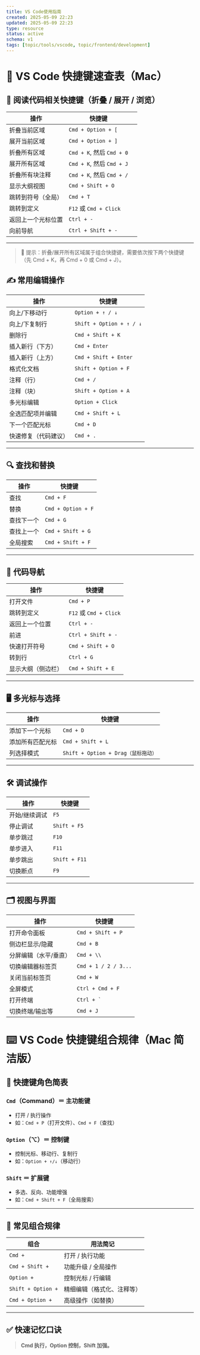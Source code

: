```yaml
---
title: VS Code使用指南
created: 2025-05-09 22:23
updated: 2025-05-09 22:23
type: resource
status: active
schema: v1
tags: [topic/tools/vscode, topic/frontend/development]
---
```


# 🧠 VS Code 快捷键速查表（Mac）

## 📖 阅读代码相关快捷键（折叠 / 展开 / 浏览）

| 操作        | 快捷键                     |     |
| --------- | ----------------------- | --- |
| 折叠当前区域    | `Cmd + Option + [`      |     |
| 展开当前区域    | `Cmd + Option + ]`      |     |
| 折叠所有区域    | `Cmd + K`, 然后 `Cmd + 0` |     |
| 展开所有区域    | `Cmd + K`, 然后 `Cmd + J` |     |
| 折叠所有块注释   | `Cmd + K`, 然后 `Cmd + /` |     |
| 显示大纲视图    | `Cmd + Shift + O`       |     |
| 跳转到符号（全局） | `Cmd + T`               |     |
| 跳转到定义     | `F12` 或 `Cmd + Click`   |     |
| 返回上一个光标位置 | `Ctrl + -`              |     |
| 向前导航      | `Ctrl + Shift + -`      |     |

---

> 📌 提示：折叠/展开所有区域属于组合快捷键，需要依次按下两个快捷键（先 Cmd + K，再 Cmd + 0 或 Cmd + J）。

## ✍️ 常用编辑操作

| 操作         | 快捷键                      |
| ---------- | ------------------------ |
| 向上/下移动行    | `Option + ↑ / ↓`         |
| 向上/下复制行    | `Shift + Option + ↑ / ↓` |
| 删除行        | `Cmd + Shift + K`        |
| 插入新行（下方）   | `Cmd + Enter`            |
| 插入新行（上方）   | `Cmd + Shift + Enter`    |
| 格式化文档      | `Shift + Option + F`     |
| 注释（行）      | `Cmd + /`                |
| 注释（块）      | `Shift + Option + A`     |
| 多光标编辑      | `Option + Click`         |
| 全选匹配项并编辑   | `Cmd + Shift + L`        |
| 下一个匹配光标    | `Cmd + D`                |
| 快速修复（代码建议） | `Cmd + .`                |

---

## 🔍 查找和替换

| 操作    | 快捷键                |
| ----- | ------------------ |
| 查找    | `Cmd + F`          |
| 替换    | `Cmd + Option + F` |
| 查找下一个 | `Cmd + G`          |
| 查找上一个 | `Cmd + Shift + G`  |
| 全局搜索  | `Cmd + Shift + F`  |

---

## 🧭 代码导航

| 操作        | 快捷键                   |
| --------- | --------------------- |
| 打开文件      | `Cmd + P`             |
| 跳转到定义     | `F12` 或 `Cmd + Click` |
| 返回上一个位置   | `Ctrl + -`            |
| 前进        | `Ctrl + Shift + -`    |
| 快速打开符号    | `Cmd + Shift + O`     |
| 转到行       | `Ctrl + G`            |
| 显示大纲（侧边栏） | `Cmd + Shift + E`     |

---

## 🖥️ 多光标与选择

| 操作       | 快捷键                           |
| -------- | ----------------------------- |
| 添加下一个光标  | `Cmd + D`                     |
| 添加所有匹配光标 | `Cmd + Shift + L`             |
| 列选择模式    | `Shift + Option + Drag（鼠标拖动）` |

---

## 🛠️ 调试操作

| 操作      | 快捷键           |
| ------- | ------------- |
| 开始/继续调试 | `F5`          |
| 停止调试    | `Shift + F5`  |
| 单步跳过    | `F10`         |
| 单步进入    | `F11`         |
| 单步跳出    | `Shift + F11` |
| 切换断点    | `F9`          |

---

## 🗂️ 视图与界面

| 操作          | 快捷键                  |
| ----------- | -------------------- |
| 打开命令面板      | `Cmd + Shift + P`    |
| 侧边栏显示/隐藏    | `Cmd + B`            |
| 分屏编辑（水平/垂直） | `Cmd + \\`           |
| 切换编辑器标签页    | `Cmd + 1 / 2 / 3...` |
| 关闭当前标签页     | `Cmd + W`            |
| 全屏模式        | `Ctrl + Cmd + F`     |
| 打开终端        | `` Ctrl + ` ``       |
| 切换终端/输出等    | `Cmd + J`            |
# ⌨️ VS Code 快捷键组合规律（Mac 简洁版）

## 🔑 快捷键角色简表

### `Cmd`（Command）＝ **主功能键**
- 打开 / 执行操作  
- 如：`Cmd + P`（打开文件）、`Cmd + F`（查找）

### `Option`（⌥）＝ **控制键**
- 控制光标、移动行、复制行  
- 如：`Option + ↑/↓`（移动行）

### `Shift` ＝ **扩展键**
- 多选、反向、功能增强  
- 如：`Cmd + Shift + F`（全局搜索）

---

## 🔀 常见组合规律

| 组合 | 用法简记 |
|------|----------|
| `Cmd +` | 打开 / 执行功能 |
| `Cmd + Shift +` | 功能升级 / 全局操作 |
| `Option +` | 控制光标 / 行编辑 |
| `Shift + Option +` | 精细编辑（格式化、注释等） |
| `Cmd + Option +` | 高级操作（如替换） |

---

## ✅ 快速记忆口诀

> **Cmd 执行，Option 控制，Shift 加强。**